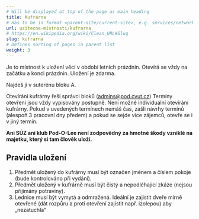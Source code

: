 ```yaml
---
# Will be displayed at top of the page as main heading
title: Kufrárna
# Has to be in format <parent-site/current-site>, e.g. services/network (notice missing slash at the beginning)
url: uzitecne-mistnosti/kufrarna
# https://en.wikipedia.org/wiki/Clean_URL#Slug
slug: kufrarna
# Defines sorting of pages in parent list
weight: 3
---
```


Je to místnost k uložení věcí v období letních prázdnin. Otevírá se vždy na začátku a konci prázdnin. Uložení je zdarma.

Najdeš ji v suterénu bloku A.

Otevírání kufrárny řeší správci bloků (<admins@pod.cvut.cz>) Termíny otevření jsou vždy vypisovány postupně. Není možné individuální otevírání kufrárny. Pokud v uvedených termínech nemáš čas, zašli návrhy termínů (alespoň 3 pracovní dny předem) a pokud se sejde více zájemců, otevře se i v jiný termín.

**Ani SÚZ ani klub Pod-O-Lee není zodpovědný za hmotné škody vzniklé na majetku, který si tam člověk uloží.**

## Pravidla uložení

1. Předmět uložený do kufrárny musí být označen jménem a číslem pokoje (bude kontrolováno při vydání).
2. Předmět uložený v kufrárně musí být čistý a nepodléhající zkáze (nejsou přijímány potraviny).
3. Lednice musí být vymytá a odmražená. Ideální je zajistit dveře mírně otevřené (dát rozpůru a proti otevření zajistit např. izolepou) aby „nezatuchla“

<!-- ## Rozvrh otevírání

{{<rawhtml>}}<iframe style="width: 100%; height: 600px; border: 0" src="//calendar.google.com/calendar/embed?src=uf87h77u4e26n4ttc58j1eo2ao%40group.calendar.google.com&amp;ctz=Europe/Prague" scrolling="no" data-mce-fragment="1"></iframe>{{</rawhtml>}} -->
